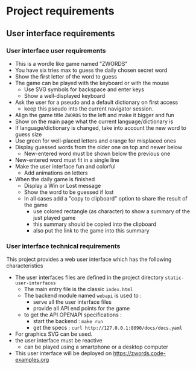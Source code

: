 # Project requirements

## User interface requirements

### User interface user requirements

- This is a wordle like game named "ZWORDS"
- You have six tries max to guess the daily chosen secret word
- Show the first letter of the word to guess
- The game can be played with the keyboard or with the mouse
  - Use SVG symbols for backspace and enter keys
  - Show a well-displayed keyboard
- Ask the user for a pseudo and a default dictionary on first access
    -  keep this pseudo into the current navigator session.
- Align the game title `ZWORDS` to the left and make it bigger and fun
- Show on the main page what the current language/dictionary is
- If language/dictionary is changed, take into account the new word to guess size
- Use green for well-placed letters and orange for misplaced ones
- Display guessed words from the older one on top and newer below
  - New-entered word must be shown below the previous one
- New-entered word must fit in a single line
- Make the user interface fun and colorful
  - Add animations on letters
- When the daily game is finished
  - Display a Win or Lost message
  - Show the word to be guessed if lost
  - In all cases add a "copy to clipboard" option to share the result of the game
    - use colored rectangle (as character) to show a summary of the just played game
    - this summary should be copied into the clipboard
    - also put the link to the game into this summary 

### User interface technical requirements

This project provides a web user interface which has the following characteristics
- The user interfaces files are defined in the project directory `static-user-interfaces`
  - The main entry file is the classic `index.html`
  - The backend module named `webapi` is used to :
    - serve all the user interface files
    - provide all API end points for the game
  - to get the API OPENAPI specifications :
    - start the backend : `make run`
    - get the specs : `curl http://127.0.0.1:8090/docs/docs.yaml`
- For graphics SVG can be used.
- the user interface must be reactive
  - can be played using a smartphone or a desktop computer
- This user interface will be deployed on https://zwords.code-examples.org

